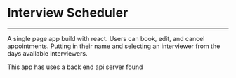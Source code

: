# Interview Scheduler

---

A single page app build with react. Users can book, edit, and cancel appointments. Putting in their name and selecting an interviewer from the days available interviewers.

This app has uses a back end api server found 
